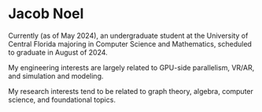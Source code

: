# Jacob Noel

Currently (as of May 2024), an undergraduate student at the University of Central Florida majoring in Computer Science and Mathematics, scheduled to graduate in August of 2024.

My engineering interests are largely related to GPU-side parallelism, VR/AR, and simulation and modeling.

My research interests tend to be related to graph theory, algebra, computer science, and foundational topics. 
